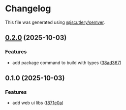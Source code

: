 # Changelog

This file was generated using [@jscutlery/semver](https://github.com/jscutlery/semver).

## [0.2.0](https://github.com/carrot-foundation/middle-earth/compare/publishable-web-ui-0.1.0...publishable-web-ui-0.2.0) (2025-10-03)


### Features

* add package command to build with types ([38ad367](https://github.com/carrot-foundation/middle-earth/commit/38ad367d5704646bae676a607e5b1d8a1a30727d))

## 0.1.0 (2025-10-03)


### Features

* add web ui libs ([f871e0a](https://github.com/carrot-foundation/middle-earth/commit/f871e0a60e87f0ca24ca530acd453ab043a7405d))
